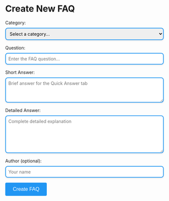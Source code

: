 # Create New FAQ

<form id="faq-form">
  <div style="margin-bottom: 1rem;">
    <label for="category" style="display: block; margin-bottom: 0.5rem;">Category:</label>
    <select id="category" required style="width: 100%; padding: 0.5rem; border: 2px solid #2196F3; border-radius: 8px; box-shadow: 0 2px 4px rgba(0,0,0,0.1); font-size: 14px; font-family: inherit;">
      <option value="">Select a category...</option>
      <option value="Battles, Small and Large">Battles, Small and Large</option>
      <option value="Crews Aboard US WW2 Subs">Crews Aboard US WW2 Subs</option>
      <option value="Hull and Compartments">Hull and Compartments</option>
      <option value="Life Aboard US WW2 Subs">Life Aboard US WW2 Subs</option>
      <option value="Operating US WW2 Subs">Operating US WW2 Subs</option>
      <option value="US WW2 Subs in General">US WW2 Subs in General</option>
    </select>
  </div>

  <div style="margin-bottom: 1rem;">
    <label for="question" style="display: block; margin-bottom: 0.5rem;">Question:</label>
    <input type="text" id="question" required style="width: 100%; padding: 0.5rem; border: 2px solid #2196F3; border-radius: 8px; box-shadow: 0 2px 4px rgba(0,0,0,0.1); font-size: 14px; font-family: inherit;" 
           placeholder="Enter the FAQ question...">
  </div>

  <div style="margin-bottom: 1rem;">
    <label for="short_answer" style="display: block; margin-bottom: 0.5rem;">Short Answer:</label>
    <textarea id="short_answer" required style="width: 100%; padding: 0.5rem; height: 80px; border: 2px solid #2196F3; border-radius: 8px; box-shadow: 0 2px 4px rgba(0,0,0,0.1); font-size: 14px; font-family: inherit;" 
              placeholder="Brief answer for the Quick Answer tab"></textarea>
  </div>

  <div style="margin-bottom: 1rem;">
    <label for="detailed_answer" style="display: block; margin-bottom: 0.5rem;">Detailed Answer:</label>
    <textarea id="detailed_answer" required style="width: 100%; padding: 0.5rem; height: 120px; border: 2px solid #2196F3; border-radius: 8px; box-shadow: 0 2px 4px rgba(0,0,0,0.1); font-size: 14px; font-family: inherit;" 
              placeholder="Complete detailed explanation"></textarea>
  </div>

  <div style="margin-bottom: 1rem;">
    <label for="author" style="display: block; margin-bottom: 0.5rem;">Author (optional):</label>
    <input type="text" id="author" style="width: 100%; padding: 0.5rem; border: 2px solid #2196F3; border-radius: 8px; box-shadow: 0 2px 4px rgba(0,0,0,0.1); font-size: 14px; font-family: inherit;" 
           placeholder="Your name">
  </div>

  <!-- Honeypot -->
  <input type="text" id="website" style="position: absolute; left: -9999px;" tabindex="-1">

  <button type="submit" style="background: #2196F3; color: white; border: none; padding: 0.75rem 1.5rem; 
                               border-radius: 4px; cursor: pointer; font-size: 1rem;">
    Create FAQ
  </button>
</form>

<div id="status" style="margin-top: 1rem; padding: 1rem; border-radius: 4px; display: none;"></div>

<script>
// Helper functions
function generateFilename(question) {
  return 'Q-' + question
    .replace(/[^a-zA-Z0-9\s-]/g, '')
    .trim()
    .replace(/\s+/g, '-')
    .replace(/-+/g, '-')
    .replace(/^-|-$/g, '')
    .substring(0, 80);
}

function generateMarkdownContent(data) {
  let content = `# ${data.question}\n\n`;
  
  content += '!!! help-feedback ""\n';
  content += '    <a href="/feedback/" data-feedback-link>Click here</a>\n';
  content += '    if you have additional facts, records, or context about U.S. submarine design, production, or wartime operations.\n\n';
  
  content += '<a id="summary"></a>\n';
  content += '=== "Summary"\n\n';
  content += `    ${data.short_answer}\n\n`;
  content += '=== "Detailed Answer"\n\n';
  content += `    ${data.detailed_answer}\n\n`;
  content += '=== "Related Topics"\n\n';
  content += '    \n\n';
  
  return content;
}

// Save GitHub token to localStorage
function saveToken() {
  const tokenInput = document.getElementById('token-input');
  const token = tokenInput.value.trim();
  
  if (!token) {
    alert('Please enter a valid GitHub token');
    return;
  }
  
  if (!token.startsWith('ghp_') && !token.startsWith('github_pat_')) {
    alert('Invalid token format. GitHub tokens should start with "ghp_" or "github_pat_"');
    return;
  }
  
  localStorage.setItem('github_token', token);
  alert('Token saved! You can now create FAQs.');
  
  // Hide the token input and retry the form submission
  const status = document.getElementById('status');
  status.style.display = 'none';
}

// Update category index.md file to include the new FAQ
async function updateCategoryIndex(owner, repo, branch, token, category, filename, question) {
  // URL encode the category name for the API path
  const encodedCategory = encodeURIComponent(category);
  const indexPath = `docs/categories/${encodedCategory}/index.md`;
  
  console.log('Updating category index for category:', category);
  console.log('Encoded category:', encodedCategory);
  console.log('Index path:', indexPath);
  
  try {
    // First, get the current index.md content
    const getUrl = `https://api.github.com/repos/${owner}/${repo}/contents/${indexPath}`;
    console.log('Getting index file from:', getUrl);
    
    const getResponse = await fetch(getUrl, {
      headers: {
        'Authorization': `token ${token}`,
        'Accept': 'application/vnd.github.v3+json'
      }
    });
    
    console.log('Get response status:', getResponse.status);
    
    let currentContent = '';
    let sha = null;
    let fileExists = false;
    
    if (getResponse.ok) {
      console.log('Index file exists, updating...');
      const indexData = await getResponse.json();
      currentContent = atob(indexData.content);
      sha = indexData.sha;
      fileExists = true;
      console.log('Existing content length:', currentContent.length);
      console.log('File SHA:', sha);
    } else if (getResponse.status === 404) {
      console.log('Index file does not exist, creating new one...');
      // File doesn't exist, create a new one
      currentContent = `# ${category}\n\n## Questions\n\n`;
      fileExists = false;
      console.log('Will create new file with initial content');
    } else {
      const errorText = await getResponse.text();
      console.error('Unexpected response getting index:', getResponse.status, errorText);
      throw new Error(`Failed to get index file: ${getResponse.status} - ${errorText}`);
    }
    
    // Add the new FAQ entry
    const newEntry = `- [${question}](./${filename})\n`;
    
    // Find the last bullet point and add after it, or add to the end if no bullets exist
    const lines = currentContent.split('\n');
    let lastBulletIndex = -1;
    
    // Find the last line that starts with "- ["
    for (let i = lines.length - 1; i >= 0; i--) {
      if (lines[i].trim().match(/^- \[/)) {
        lastBulletIndex = i;
        break;
      }
    }
    
    let updatedContent;
    if (lastBulletIndex >= 0) {
      // Insert after the last bullet point
      lines.splice(lastBulletIndex + 1, 0, newEntry.trim());
      updatedContent = lines.join('\n');
    } else {
      // No existing bullet points found, add after the description
      // Look for the first blank line after the title and description
      let insertIndex = 2; // Default after title
      for (let i = 2; i < lines.length; i++) {
        if (lines[i].trim() === '') {
          insertIndex = i + 1;
          break;
        }
      }
      lines.splice(insertIndex, 0, '', newEntry.trim());
      updatedContent = lines.join('\n');
    }
    
    console.log('Updated content length:', updatedContent.length);
    console.log('File exists:', fileExists);
    console.log('SHA value:', sha);
    
    // Prepare the update request
    const requestBody = {
      message: `Update ${category} index: add ${question}`,
      content: btoa(unescape(encodeURIComponent(updatedContent))),
      branch: branch,
      committer: {
        name: 'FAQ Creator',
        email: 'faq@dieselsubs.com'
      }
    };
    
    // Include SHA only if file exists (for updates, not creates)
    if (fileExists && sha) {
      requestBody.sha = sha;
      console.log('Including SHA for file update:', sha);
    } else {
      console.log('Creating new file, no SHA needed');
    }
    
    console.log('Request body structure:', {
      message: requestBody.message,
      contentLength: requestBody.content.length,
      branch: requestBody.branch,
      hasSha: !!requestBody.sha,
      sha: requestBody.sha
    });
    
    // Update the index file
    const updateResponse = await fetch(getUrl, {
      method: 'PUT',
      headers: {
        'Authorization': `token ${token}`,
        'Content-Type': 'application/json',
        'Accept': 'application/vnd.github.v3+json'
      },
      body: JSON.stringify(requestBody)
    });
    
    console.log('Update response status:', updateResponse.status);
    
    if (!updateResponse.ok) {
      const errorData = await updateResponse.text();
      console.error('Update failed:', errorData);
      
      // Handle specific GitHub Pages build conflicts
      if (errorData.includes('higher priority waiting request for pages')) {
        throw new Error('GitHub Pages is building. Category index will update automatically after the build completes.');
      }
      
      throw new Error(`Failed to update index: ${updateResponse.status} - ${errorData}`);
    }
    
    const result = await updateResponse.json();
    console.log('Index update successful:', result);
    return result;
    
  } catch (error) {
    console.error('Error updating category index:', error);
    throw error;
  }
}

document.getElementById('faq-form').addEventListener('submit', async function(e) {
  e.preventDefault();
  
  const status = document.getElementById('status');
  const button = this.querySelector('button[type="submit"]');
  
  // Show loading state
  button.disabled = true;
  button.textContent = 'Creating...';
  status.style.display = 'block';
  status.style.background = '#e3f2fd';
  status.style.color = '#1976d2';
  status.textContent = 'Preparing FAQ...';
  
  try {
    // Get form data
    const data = {
      category: document.getElementById('category').value,
      question: document.getElementById('question').value,
      short_answer: document.getElementById('short_answer').value,
      detailed_answer: document.getElementById('detailed_answer').value,
      author: document.getElementById('author').value,
      website: document.getElementById('website').value // honeypot
    };
    
    console.log('Form data:', data);
    
    // Validate required fields
    if (!data.category || !data.question || !data.short_answer || !data.detailed_answer) {
      throw new Error('Please fill in all required fields');
    }
    
    // Generate the markdown content and filename
    const content = generateMarkdownContent(data);
    const filename = generateFilename(data.question) + '.md';
    const filePath = `docs/categories/${data.category}/${filename}`;
    
    console.log('Generated filename:', filename);
    console.log('File path:', filePath);
    
    // GitHub API configuration
    const owner = 'diesel-subs';
    const repo = 'Diesel-Electric-Submarine-FAQs';
    const branch = 'main';
    
    // Check for GitHub token
    const githubToken = localStorage.getItem('github_token');
    
    if (!githubToken) {
      status.style.background = '#fff3cd';
      status.style.color = '#856404';
      status.innerHTML = `
        <strong>GitHub Token Required</strong><br>
        Please set your GitHub Personal Access Token:<br>
        <input type="password" id="token-input" placeholder="ghp_..." style="width: 300px; padding: 0.5rem; margin: 0.5rem 0;">
        <button onclick="saveToken()" style="padding: 0.5rem 1rem; background: #007bff; color: white; border: none; border-radius: 4px;">Save Token</button><br>
        <small>Create a token at: <a href="https://github.com/settings/tokens" target="_blank">GitHub Settings → Developer settings → Personal access tokens</a><br>
        Required permissions: repo (Full control of private repositories)</small>
      `;
      button.disabled = false;
      button.textContent = 'Create FAQ';
      return;
    }
    
    status.textContent = 'Committing to GitHub...';
    console.log('Using GitHub token (first 10 chars):', githubToken.substring(0, 10) + '...');
    
    // Base64 encode the content for GitHub API
    const encodedContent = btoa(unescape(encodeURIComponent(content)));
    console.log('Content encoded, length:', encodedContent.length);
    
    // Check if file already exists first
    const apiUrl = `https://api.github.com/repos/${owner}/${repo}/contents/${filePath}`;
    console.log('Checking if file exists:', apiUrl);
    
    // First, check if the file already exists
    const checkResponse = await fetch(apiUrl, {
      headers: {
        'Authorization': `token ${githubToken}`,
        'Accept': 'application/vnd.github.v3+json'
      }
    });
    
    let existingSha = null;
    if (checkResponse.ok) {
      const existingData = await checkResponse.json();
      existingSha = existingData.sha;
      console.log('File already exists, will update with SHA:', existingSha);
    } else if (checkResponse.status === 404) {
      console.log('File does not exist, will create new file');
    } else {
      const errorText = await checkResponse.text();
      console.error('Error checking file existence:', checkResponse.status, errorText);
      throw new Error(`Failed to check file existence: ${checkResponse.status}`);
    }
    
    // Prepare the request body
    const requestBody = {
      message: `Add FAQ: ${data.question}`,
      content: encodedContent,
      branch: branch,
      committer: {
        name: data.author || 'FAQ Creator',
        email: 'faq@dieselsubs.com'
      }
    };
    
    // Include SHA only if file already exists
    if (existingSha) {
      requestBody.sha = existingSha;
      console.log('Including SHA for file update');
    } else {
      console.log('Creating new file, no SHA needed');
    }
    
    console.log('Request body structure:', {
      message: requestBody.message,
      contentLength: requestBody.content.length,
      branch: requestBody.branch,
      hasSha: !!requestBody.sha
    });
    
    const response = await fetch(apiUrl, {
      method: 'PUT',
      headers: {
        'Authorization': `token ${githubToken}`,
        'Content-Type': 'application/json',
        'Accept': 'application/vnd.github.v3+json'
      },
      body: JSON.stringify(requestBody)
    });
    
    console.log('GitHub API response status:', response.status);
    
    if (response.ok) {
      const result = await response.json();
      console.log('Success response:', result);
      
      // Now update the category index.md file
      status.textContent = 'Updating category index...';
      
      try {
        await updateCategoryIndex(owner, repo, branch, githubToken, data.category, filename, data.question);
        console.log('Category index updated successfully');
      } catch (indexError) {
        console.warn('Failed to update category index:', indexError);
        // Don't fail the whole operation if index update fails
      }
      
      // Success
      status.style.background = '#e8f5e8';
      status.style.color = '#2e7d32';
      status.innerHTML = `
        <strong>Success!</strong><br>
        FAQ created and committed to GitHub!<br>
        Category index updated!<br>
        <br>
        <strong>Details:</strong><br>
        File: ${filename}<br>
        Category: ${data.category}<br>
        <br>
        <a href="${result.content.html_url}" target="_blank" style="color: #1976d2;">View file on GitHub</a><br>
        <small>GitHub Pages will rebuild your site automatically (may take a few minutes)</small>
      `;
      
      // Reset form
      this.reset();
      
    } else {
      const errorText = await response.text();
      console.error('GitHub API error response:', errorText);
      
      let errorMessage;
      
      // Handle specific GitHub Pages build conflicts
      if (errorText.includes('higher priority waiting request for pages')) {
        errorMessage = 'GitHub Pages is currently building. Please wait a moment and try again.';
      } else {
        try {
          const errorData = JSON.parse(errorText);
          errorMessage = errorData.message || `GitHub API error: ${response.status}`;
        } catch {
          errorMessage = `GitHub API error: ${response.status} - ${errorText}`;
        }
      }
      
      throw new Error(errorMessage);
    }
    
  } catch (error) {
    console.error('Error creating FAQ:', error);
    
    // Error
    status.style.background = '#ffebee';
    status.style.color = '#c62828';
    status.textContent = 'Error: ' + error.message;
  } finally {
    // Always reset button state
    button.disabled = false;
    button.textContent = 'Create FAQ';
  }
});
</script>